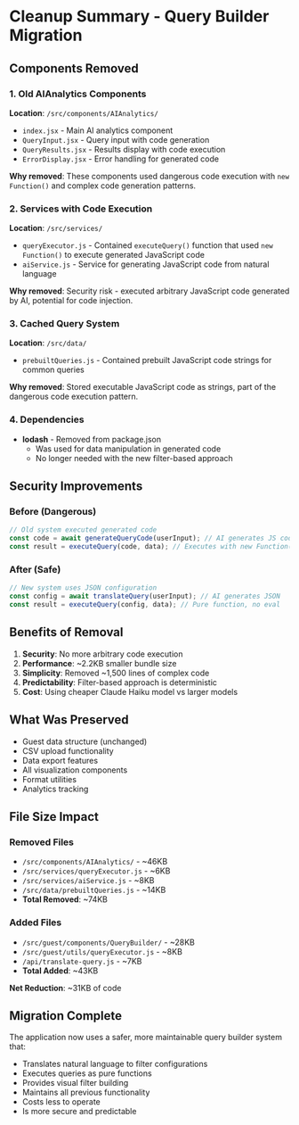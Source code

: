 # Cleanup Summary - Query Builder Migration

## Components Removed

### 1. Old AIAnalytics Components
**Location**: `/src/components/AIAnalytics/`
- `index.jsx` - Main AI analytics component
- `QueryInput.jsx` - Query input with code generation
- `QueryResults.jsx` - Results display with code execution
- `ErrorDisplay.jsx` - Error handling for generated code

**Why removed**: These components used dangerous code execution with `new Function()` and complex code generation patterns.

### 2. Services with Code Execution
**Location**: `/src/services/`
- `queryExecutor.js` - Contained `executeQuery()` function that used `new Function()` to execute generated JavaScript code
- `aiService.js` - Service for generating JavaScript code from natural language

**Why removed**: Security risk - executed arbitrary JavaScript code generated by AI, potential for code injection.

### 3. Cached Query System
**Location**: `/src/data/`
- `prebuiltQueries.js` - Contained prebuilt JavaScript code strings for common queries

**Why removed**: Stored executable JavaScript code as strings, part of the dangerous code execution pattern.

### 4. Dependencies
- **lodash** - Removed from package.json
  - Was used for data manipulation in generated code
  - No longer needed with the new filter-based approach

## Security Improvements

### Before (Dangerous)
```javascript
// Old system executed generated code
const code = await generateQueryCode(userInput); // AI generates JS code
const result = executeQuery(code, data); // Executes with new Function()
```

### After (Safe)
```javascript
// New system uses JSON configuration
const config = await translateQuery(userInput); // AI generates JSON
const result = executeQuery(config, data); // Pure function, no eval
```

## Benefits of Removal

1. **Security**: No more arbitrary code execution
2. **Performance**: ~2.2KB smaller bundle size
3. **Simplicity**: Removed ~1,500 lines of complex code
4. **Predictability**: Filter-based approach is deterministic
5. **Cost**: Using cheaper Claude Haiku model vs larger models

## What Was Preserved

- Guest data structure (unchanged)
- CSV upload functionality
- Data export features
- All visualization components
- Format utilities
- Analytics tracking

## File Size Impact

### Removed Files
- `/src/components/AIAnalytics/` - ~46KB
- `/src/services/queryExecutor.js` - ~6KB
- `/src/services/aiService.js` - ~8KB
- `/src/data/prebuiltQueries.js` - ~14KB
- **Total Removed**: ~74KB

### Added Files
- `/src/guest/components/QueryBuilder/` - ~28KB
- `/src/guest/utils/queryExecutor.js` - ~8KB
- `/api/translate-query.js` - ~7KB
- **Total Added**: ~43KB

**Net Reduction**: ~31KB of code

## Migration Complete

The application now uses a safer, more maintainable query builder system that:
- Translates natural language to filter configurations
- Executes queries as pure functions
- Provides visual filter building
- Maintains all previous functionality
- Costs less to operate
- Is more secure and predictable